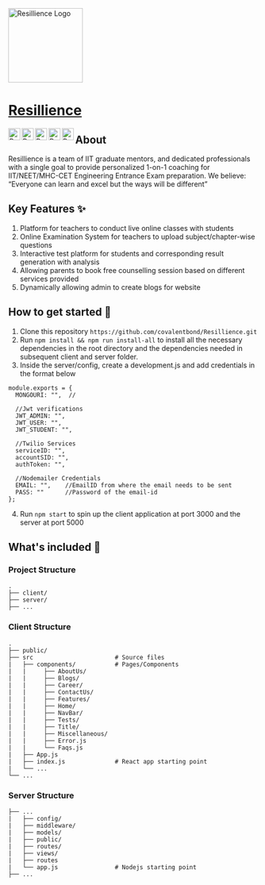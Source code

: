 <a href="https://resillience.in/">
  <img alt="Resillience Logo" width="150px" src="https://res.cloudinary.com/rweb1/image/upload/v1600243274/Assets/images/resillience-Logo-Small_tslub5.png" />
</a>

# [Resillience](https://resillience.in/)

<a href="https://twitter.com/resillience_in">
  <img align="left" alt="Resillience Twitter" width="24px" src="https://res.cloudinary.com/rweb1/image/upload/v1605272935/Assets/images/twitter-readme_l2qajw.png" />
</a>
<a href="https://www.instagram.com/resillience.in/">
  <img align="left" alt="Resillience Instagram" width="24px" src="https://res.cloudinary.com/rweb1/image/upload/v1605273215/Assets/images/instagram-readme_w3quvj.png" />
</a>
<a href="https://www.linkedin.com/company/resillience/">
  <img align="left" alt="Resillience Linkedin" width="24px" src="https://res.cloudinary.com/rweb1/image/upload/v1605273211/Assets/images/linkedin-readme_sv23ud.png" />
</a>
<a href="https://www.youtube.com/channel/UCLAs5bDSPA6e3EyWZ8bZsyg">
  <img align="left" alt="Resillience Youtube" width="24px" src="https://res.cloudinary.com/rweb1/image/upload/v1605273213/Assets/images/youtube-readme_xtdfke.png" />
</a>
<a href="https://www.facebook.com/resillience.in">
  <img align="left" alt="Resillience Facebook" width="24px" src="https://res.cloudinary.com/rweb1/image/upload/v1605273217/Assets/images/facebook-readme_xvfafg.png" />
</a>

## About
Resillience is a team of IIT graduate mentors, and dedicated professionals with a single goal to provide personalized 1-on-1 coaching for IIT/NEET/MHC-CET Engineering Entrance Exam preparation.
We believe: “Everyone can learn and excel but the ways will be different”


## Key Features ✨
1. Platform for teachers to conduct live online classes with students
2. Online Examination System for teachers to upload subject/chapter-wise questions
3. Interactive test platform for students and corresponding result generation with analysis
4. Allowing parents to book free counselling session based on different services provided
4. Dynamically allowing admin to create blogs for website


## How to get started 🚀
1. Clone this repository `https://github.com/covalentbond/Resillience.git`
2. Run `npm install && npm run install-all` to install all the necessary dependencies in the root directory and the dependencies needed in subsequent client and server folder.
3. Inside the server/config, create a development.js and add credentials in the format below
```
module.exports = {
  MONGOURI: "",  //

  //Jwt verifications
  JWT_ADMIN: "",
  JWT_USER: "",
  JWT_STUDENT: "",

  //Twilio Services 	
  serviceID: "",
  accountSID: "",
  authToken: "",

  //Nodemailer Credentials
  EMAIL: "",    //EmailID from where the email needs to be sent
  PASS: ""      //Password of the email-id
};
```
4. Run `npm start` to spin up the client application at port 3000 and the server at port 5000


## What's included 👀

### Project Structure
```
.
├── client/
├── server/
├── ...
```

### Client Structure
```
.
├── public/
├── src                       # Source files
|   ├── components/           # Pages/Components
|   |     ├── AboutUs/
|   |     ├── Blogs/
|   |     ├── Career/
|   |     ├── ContactUs/
|   |     ├── Features/
|   |     ├── Home/
|   |     ├── NavBar/
|   |     ├── Tests/
|   |     ├── Title/
|   |     ├── Miscellaneous/
|   |     ├── Error.js
|   |     └── Faqs.js
|   ├── App.js
|   ├── index.js              # React app starting point
|   └── ...
└── ...
```

### Server Structure
```
├── ...
|   ├── config/
|   ├── middleware/
|   ├── models/
|   ├── public/
|   ├── routes/
|   ├── views/
|   ├── routes
|   └── app.js                # Nodejs starting point
├── ...
```